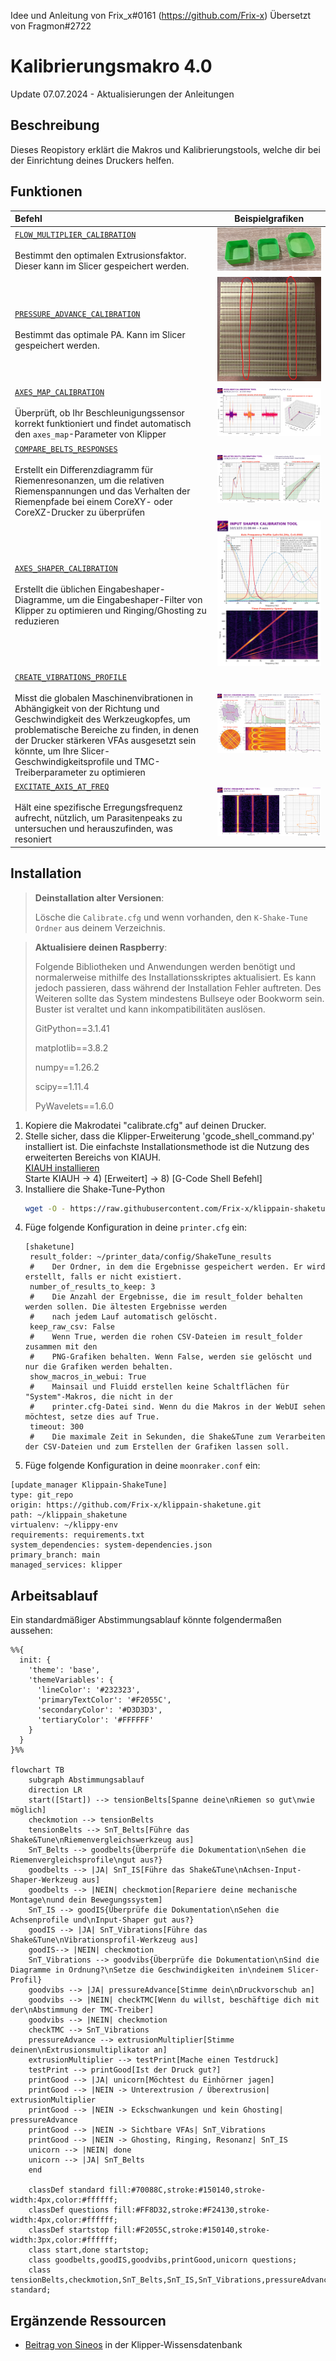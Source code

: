 Idee und Anleitung von Frix_x#0161 (https://github.com/Frix-x) 
Übersetzt von Fragmon#2722

# Kalibrierungsmakro 4.0

Update 07.07.2024 - Aktualisierungen der Anleitungen

## Beschreibung

Dieses Reopistory erklärt die Makros und Kalibrierungstools, welche dir bei der Einrichtung deines Druckers helfen.

## Funktionen

| Befehl | Beispielgrafiken |
|:------|:-------:|
|[`FLOW_MULTIPLIER_CALIBRATION`](./makros/Flow.md)<br /><br /> Bestimmt den optimalen Extrusionsfaktor. Dieser kann im Slicer gespeichert werden. | [<img src="./images/flow_calibration.png">](./functions/axes_map_calibration.md) |
|[`PRESSURE_ADVANCE_CALIBRATION`](./fmakros/PA.md)<br /><br />Bestimmt das optimale PA. Kann im Slicer gespeichert werden. | [<img src="./images/pa_calibration.png">](./functions/axes_map_calibration.md) |
|[`AXES_MAP_CALIBRATION`](./functions/axes_map_calibration.md)<br /><br />Überprüft, ob Ihr Beschleunigungssensor korrekt funktioniert und findet automatisch den `axes_map`-Parameter von Klipper | [<img src="./images/axesmap_example.png">](./functions/axes_map_calibration.md) |
|[`COMPARE_BELTS_RESPONSES`](./functions/compare_belts_responses.md)<br /><br />Erstellt ein Differenzdiagramm für Riemenresonanzen, um die relativen Riemenspannungen und das Verhalten der Riemenpfade bei einem CoreXY- oder CoreXZ-Drucker zu überprüfen | [<img src="./images/belts_example.png">](./macros/compare_belts_responses.md) |
|[`AXES_SHAPER_CALIBRATION`](./mfunctions/axes_shaper_calibrations.md)<br /><br />Erstellt die üblichen Eingabeshaper-Diagramme, um die Eingabeshaper-Filter von Klipper zu optimieren und Ringing/Ghosting zu reduzieren | [<img src="./images/axis_example.png">](./macros/axes_shaper_calibrations.md) |
|[`CREATE_VIBRATIONS_PROFILE`](./functions/create_vibrations_profile.md)<br /><br />Misst die globalen Maschinenvibrationen in Abhängigkeit von der Richtung und Geschwindigkeit des Werkzeugkopfes, um problematische Bereiche zu finden, in denen der Drucker stärkeren VFAs ausgesetzt sein könnte, um Ihre Slicer-Geschwindigkeitsprofile und TMC-Treiberparameter zu optimieren | [<img src="./images/vibrations_example.png">](./functions/create_vibrations_profile.md) |
|[`EXCITATE_AXIS_AT_FREQ`](./functions/excitate_axis_at_freq.md)<br /><br />Hält eine spezifische Erregungsfrequenz aufrecht, nützlich, um Parasitenpeaks zu untersuchen und herauszufinden, was resoniert | [<img src="./images/excitate_at_freq_example.png">](./macros/excitate_axis_at_freq.md) |

## Installation

  > **Deinstallation alter Versionen**:
  >
  > Lösche die `Calibrate.cfg` und wenn vorhanden, den `K-Shake-Tune Ordner` aus deinem Verzeichnis.


  > **Aktualisiere deinen Raspberry**:
  >
  > Folgende Bibliotheken und Anwendungen werden benötigt und normalerweise mithilfe des Installationsskriptes aktualisiert. Es kann jedoch passieren, dass während der Installation Fehler auftreten. Des Weiteren sollte das System mindestens Bullseye oder Bookworm sein. Buster ist veraltet und kann inkompatibilitäten auslösen.
  >
> GitPython==3.1.41
  >
> matplotlib==3.8.2
  >
> numpy==1.26.2
  >
> scipy==1.11.4
  >
> PyWavelets==1.6.0


  1. Kopiere die Makrodatei "calibrate.cfg" auf deinen Drucker.
  2. Stelle sicher, dass die Klipper-Erweiterung 'gcode_shell_command.py' installiert ist.
  Die einfachste Installationsmethode ist die Nutzung des erweiterten Bereichs von KIAUH.\
  [KIAUH installieren](https://www.obico.io/blog/install-klipper-with-kiauh/#install-kiauh-on-your-raspberry-pi)\
  Starte KIAUH -> 4) [Erweitert] -> 8) [G-Code Shell Befehl]
  3. Installiere die Shake-Tune-Python
     ```bash
     wget -O - https://raw.githubusercontent.com/Frix-x/klippain-shaketune/main/install.sh | bash
     ```
  5. Füge folgende Konfiguration in deine  `printer.cfg` ein:
     ```
     [shaketune]
      result_folder: ~/printer_data/config/ShakeTune_results
      #    Der Ordner, in dem die Ergebnisse gespeichert werden. Er wird erstellt, falls er nicht existiert.
      number_of_results_to_keep: 3
      #    Die Anzahl der Ergebnisse, die im result_folder behalten werden sollen. Die ältesten Ergebnisse werden
      #    nach jedem Lauf automatisch gelöscht.
      keep_raw_csv: False
      #    Wenn True, werden die rohen CSV-Dateien im result_folder zusammen mit den
      #    PNG-Grafiken behalten. Wenn False, werden sie gelöscht und nur die Grafiken werden behalten.
      show_macros_in_webui: True
      #    Mainsail und Fluidd erstellen keine Schaltflächen für "System"-Makros, die nicht in der
      #    printer.cfg-Datei sind. Wenn du die Makros in der WebUI sehen möchtest, setze dies auf True.
      timeout: 300
      #    Die maximale Zeit in Sekunden, die Shake&Tune zum Verarbeiten der CSV-Dateien und zum Erstellen der Grafiken lassen soll.
     ```
  6. Füge folgende Konfiguration in deine `moonraker.conf` ein:
     
    [update_manager Klippain-ShakeTune]
    type: git_repo
    origin: https://github.com/Frix-x/klippain-shaketune.git
    path: ~/klippain_shaketune
    virtualenv: ~/klippy-env
    requirements: requirements.txt
    system_dependencies: system-dependencies.json
    primary_branch: main
    managed_services: klipper

## Arbeitsablauf

Ein standardmäßiger Abstimmungsablauf könnte folgendermaßen aussehen:

```mermaid
%%{
  init: {
    'theme': 'base',
    'themeVariables': {
      'lineColor': '#232323',
      'primaryTextColor': '#F2055C',
      'secondaryColor': '#D3D3D3',
      'tertiaryColor': '#FFFFFF'
    }
  }
}%%

flowchart TB
    subgraph Abstimmungsablauf
    direction LR
    start([Start]) --> tensionBelts[Spanne deine\nRiemen so gut\nwie möglich]
    checkmotion --> tensionBelts
    tensionBelts --> SnT_Belts[Führe das Shake&Tune\nRiemenvergleichswerkzeug aus]
    SnT_Belts --> goodbelts{Überprüfe die Dokumentation\nSehen die Riemenvergleichsprofile\ngut aus?}
    goodbelts --> |JA| SnT_IS[Führe das Shake&Tune\nAchsen-Input-Shaper-Werkzeug aus]
    goodbelts --> |NEIN| checkmotion[Repariere deine mechanische Montage\nund dein Bewegungssystem]
    SnT_IS --> goodIS{Überprüfe die Dokumentation\nSehen die Achsenprofile und\nInput-Shaper gut aus?}
    goodIS --> |JA| SnT_Vibrations[Führe das Shake&Tune\nVibrationsprofil-Werkzeug aus]
    goodIS--> |NEIN| checkmotion
    SnT_Vibrations --> goodvibs{Überprüfe die Dokumentation\nSind die Diagramme in Ordnung?\nSetze die Geschwindigkeiten in\ndeinem Slicer-Profil}
    goodvibs --> |JA| pressureAdvance[Stimme dein\nDruckvorschub an]
    goodvibs --> |NEIN| checkTMC[Wenn du willst, beschäftige dich mit der\nAbstimmung der TMC-Treiber]
    goodvibs --> |NEIN| checkmotion
    checkTMC --> SnT_Vibrations
    pressureAdvance --> extrusionMultiplier[Stimme deinen\nExtrusionsmultiplikator an]
    extrusionMultiplier --> testPrint[Mache einen Testdruck]
    testPrint --> printGood[Ist der Druck gut?]
    printGood --> |JA| unicorn[Möchtest du Einhörner jagen]
    printGood --> |NEIN -> Unterextrusion / Überextrusion| extrusionMultiplier
    printGood --> |NEIN -> Eckschwankungen und kein Ghosting| pressureAdvance
    printGood --> |NEIN -> Sichtbare VFAs| SnT_Vibrations
    printGood --> |NEIN -> Ghosting, Ringing, Resonanz| SnT_IS
    unicorn --> |NEIN| done
    unicorn --> |JA| SnT_Belts
    end

    classDef standard fill:#70088C,stroke:#150140,stroke-width:4px,color:#ffffff;
    classDef questions fill:#FF8D32,stroke:#F24130,stroke-width:4px,color:#ffffff;
    classDef startstop fill:#F2055C,stroke:#150140,stroke-width:3px,color:#ffffff;
    class start,done startstop;
    class goodbelts,goodIS,goodvibs,printGood,unicorn questions;
    class tensionBelts,checkmotion,SnT_Belts,SnT_IS,SnT_Vibrations,pressureAdvance,extrusionMultiplier,testPrint,checkTMC standard;
```

## Ergänzende Ressourcen

  - [Beitrag von Sineos](https://klipper.discourse.group/t/interpreting-the-input-shaper-graphs/9879) in der Klipper-Wissensdatenbank
